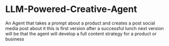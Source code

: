 # LLM-Powered-Creative-Agent
An Agent that takes a prompt about a product and creates a post social media post about it this is first version after a successful lunch next version will be that the agent will develop a full content strategy for a product or business 
